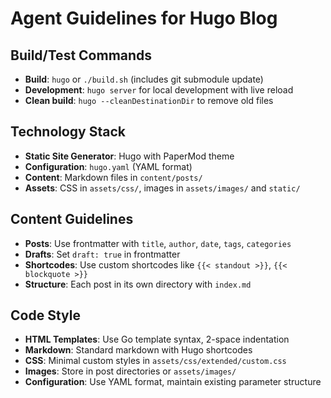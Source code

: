 # Agent Guidelines for Hugo Blog

## Build/Test Commands
- **Build**: `hugo` or `./build.sh` (includes git submodule update)
- **Development**: `hugo server` for local development with live reload
- **Clean build**: `hugo --cleanDestinationDir` to remove old files

## Technology Stack
- **Static Site Generator**: Hugo with PaperMod theme
- **Configuration**: `hugo.yaml` (YAML format)
- **Content**: Markdown files in `content/posts/`
- **Assets**: CSS in `assets/css/`, images in `assets/images/` and `static/`

## Content Guidelines
- **Posts**: Use frontmatter with `title`, `author`, `date`, `tags`, `categories`
- **Drafts**: Set `draft: true` in frontmatter
- **Shortcodes**: Use custom shortcodes like `{{< standout >}}`, `{{< blockquote >}}`
- **Structure**: Each post in its own directory with `index.md`

## Code Style
- **HTML Templates**: Use Go template syntax, 2-space indentation
- **Markdown**: Standard markdown with Hugo shortcodes
- **CSS**: Minimal custom styles in `assets/css/extended/custom.css`
- **Images**: Store in post directories or `assets/images/`
- **Configuration**: Use YAML format, maintain existing parameter structure